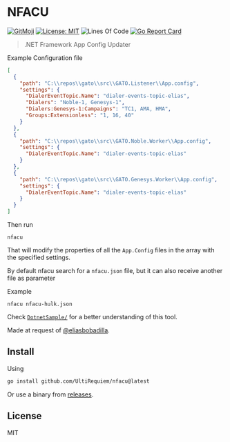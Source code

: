 # NFACU

[![GitMoji](https://img.shields.io/badge/Gitmoji-%F0%9F%8E%A8%20-FFDD67.svg)](https://gitmoji.dev)
[![License: MIT](https://img.shields.io/badge/License-MIT-blue.svg)](https://opensource.org/licenses/MIT)
![Lines Of Code](https://img.shields.io/tokei/lines/github.com/UltiRequiem/nfacu?color=blue&label=Total%20Lines)
[![Go Report Card](https://goreportcard.com/badge/github.com/UltiRequiem/nfacu)](https://goreportcard.com/report/github.com/UltiRequiem/nfacu)

> .NET Framework App Config Updater

Example Configuration file

```json
[
  {
    "path": "C:\\repos\\gato\\src\\GATO.Listener\\App.config",
    "settings": {
      "DialerEventTopic.Name": "dialer-events-topic-elias",
      "Dialers": "Noble-1, Genesys-1",
      "Dialers:Genesys-1:Campaigns": "TC1, AMA, HMA",
      "Groups:Extensionless": "1, 16, 40"
    }
  },
  {
    "path": "C:\\repos\\gato\\src\\GATO.Noble.Worker\\App.config",
    "settings": {
      "DialerEventTopic.Name": "dialer-events-topic-elias"
    }
  },
  {
    "path": "C:\\repos\\gato\\src\\GATO.Genesys.Worker\\App.config",
    "settings": {
      "DialerEventTopic.Name": "dialer-events-topic-elias"
    }
  }
]
```

Then run

```
nfacu
```

That will modify the properties of all the `App.Config` files
in the array with the specified settings.

By default nfacu search for a `nfacu.json` file,
but it can also receive another file as parameter

Example

```
nfacu nfacu-hulk.json
```

Check [`DotnetSample/`](./DotnetSample/) for a better understanding of this tool.

Made at request of [@eliasbobadilla](https://github.com/eliasbobadilla).

## Install

Using

```sh
go install github.com/UltiRequiem/nfacu@latest
```

Or use a binary from
[releases](https://github.com/UltiRequiem/nfacu/releases/latest).

## License

MIT
